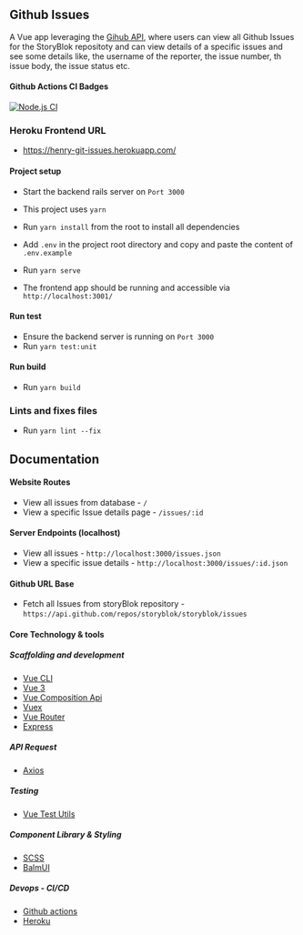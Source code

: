 ## Github Issues

A Vue app leveraging the [Gihub API](https://docs.github.com/en/rest), where users can view all Github Issues for the StoryBlok repositoty and can view details of a specific issues and see some details like, the username of the reporter, the issue number, th issue body, the issue status etc. 

#### Github Actions CI Badges

[![Node.js CI](https://github.com/chokonaira/github-issues-frontend/actions/workflows/build.yml/badge.svg)](https://github.com/chokonaira/github-issues-frontend/actions/workflows/build.yml)

### Heroku Frontend URL
- https://henry-git-issues.herokuapp.com/

#### Project setup
- Start the backend rails server on `Port 3000`

- This project uses `yarn`
- Run `yarn install` from the root to install all dependencies
- Add `.env` in the project root directory and copy and paste the content of `.env.example`
- Run `yarn serve`
- The frontend app should be running and accessible via `http://localhost:3001/ `

#### Run test
- Ensure the backend server is running on `Port 3000`
- Run `yarn test:unit`

#### Run build
- Run `yarn build`

### Lints and fixes files
- Run `yarn lint --fix`

## Documentation
#### Website Routes
- View all issues from database - `/`
- View a specific Issue details page - `/issues/:id`

#### Server Endpoints (localhost)
- View all issues - `http://localhost:3000/issues.json`
- View a specific issue details - `http://localhost:3000/issues/:id.json`

#### Github URL Base
- Fetch all Issues from storyBlok repository - `https://api.github.com/repos/storyblok/storyblok/issues`


#### Core Technology & tools
##### Scaffolding and development
- [Vue CLI](https://cli.vuejs.org/guide/) 
- [Vue 3](https://v3.vuejs.org/guide/migration/introduction.html#overview) 
- [Vue Composition Api](https://v3.vuejs.org/guide/composition-api-introduction.html)
- [Vuex](https://vuex.vuejs.org/)
- [Vue Router](https://router.vuejs.org/)
- [Express](https://expressjs.com/)
##### API Request
- [Axios](https://www.npmjs.com/package/axios)

##### Testing
- [Vue Test Utils](https://vue-test-utils.vuejs.org/)

##### Component Library & Styling
- [SCSS](https://sass-lang.com/)
- [BalmUI](https://material.balmjs.com/#/)

##### Devops - CI/CD
- [Github actions](https://github.com/features/actions)
- [Heroku](https://dashboard.heroku.com/)
